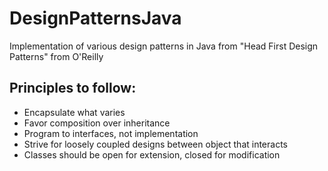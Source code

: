 # DesignPatternsJava
Implementation of various design patterns in Java from "Head First Design Patterns" from O'Reilly

## Principles to follow:

* Encapsulate what varies
* Favor composition over inheritance
* Program to interfaces, not implementation
* Strive for loosely coupled designs between object that interacts
* Classes should be open for extension, closed for modification
